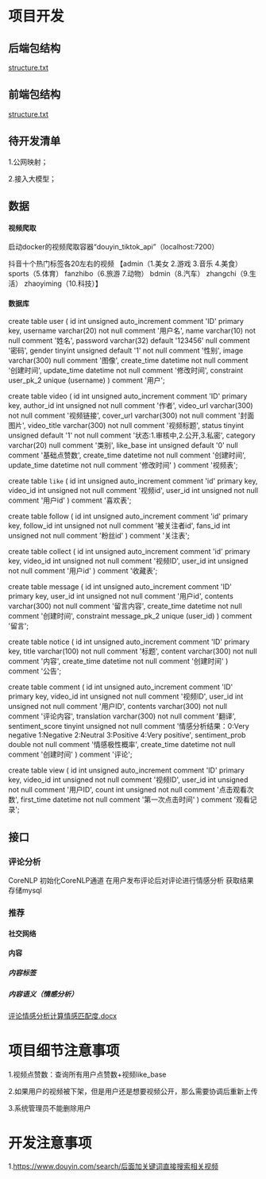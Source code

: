 # 项目开发

## 后端包结构
[structure.txt](src/main/java/structure.txt)


## 前端包结构
[structure.txt](../../../develop/Vue/vue-project/src/structure.txt)


## 待开发清单
1.公网映射；

2.接入大模型；


## 数据

#### 视频爬取
启动docker的视频爬取容器“douyin_tiktok_api”（localhost:7200）

抖音十个热门标签各20左右的视频
【admin（1.美女 2.游戏 3.音乐 4.美食） 
sports（5.体育） 
fanzhibo（6.旅游 7.动物） 
bdmin（8.汽车） 
zhangchi（9.生活） 
zhaoyiming（10.科技）】



#### 数据库
create table user
(
id          int unsigned auto_increment comment 'ID'
primary key,
username    varchar(20)                       not null comment '用户名',
name        varchar(10)                       not null comment '姓名',
password    varchar(32)      default '123456' null comment '密码',
gender      tinyint unsigned default '1'      not null comment '性别',
image       varchar(300)                      null comment '图像',
create_time datetime                          not null comment '创建时间',
update_time datetime                          not null comment '修改时间',
constraint user_pk_2
unique (username)
)
comment '用户';

create table video
(
id          int unsigned auto_increment comment 'ID'
primary key,
author_id   int unsigned                 not null comment '作者',
video_url   varchar(300)                 not null comment '视频链接',
cover_url   varchar(300)                 not null comment '封面图片',
video_title varchar(300)                 not null comment '视频标题',
status      tinyint unsigned default '1' not null comment '状态:1.审核中,2.公开,3.私密',
category    varchar(20)                  null comment '类别',
like_base   int unsigned     default '0' null comment '基础点赞数',
create_time datetime                     not null comment '创建时间',
update_time datetime                     not null comment '修改时间'
)
comment '视频表';

create table `like`
(
id       int unsigned auto_increment comment 'id'
primary key,
video_id int unsigned not null comment '视频id',
user_id  int unsigned not null comment '用户id'
)
comment '喜欢表';

create table follow
(
id        int unsigned auto_increment comment 'id'
primary key,
follow_id int unsigned not null comment '被关注者id',
fans_id   int unsigned not null comment '粉丝id'
)
comment '关注表';

create table collect
(
id       int unsigned auto_increment comment 'id'
primary key,
video_id int unsigned not null comment '视频ID',
user_id  int unsigned not null comment '用户id'
)
comment '收藏表';

create table message
(
id          int unsigned auto_increment comment 'ID'
primary key,
user_id     int unsigned not null comment '用户id',
contents    varchar(300) not null comment '留言内容',
create_time datetime     not null comment '创建时间',
constraint message_pk_2
unique (user_id)
)
comment '留言';

create table notice
(
id          int unsigned auto_increment comment 'ID'
primary key,
title       varchar(100) not null comment '标题',
content     varchar(300) not null comment '内容',
create_time datetime     not null comment '创建时间'
)
comment '公告';

create table comment
(
id              int unsigned auto_increment comment 'ID'
primary key,
video_id        int unsigned     not null comment '视频ID',
user_id         int unsigned     not null comment '用户ID',
contents        varchar(300)     not null comment '评论内容',
translation     varchar(300)     not null comment '翻译',
sentiment_score tinyint unsigned not null comment '情感分析结果：0:Very negative 1:Negative 2:Neutral 3:Positive 4:Very positive',
sentiment_prob  double           not null comment '情感极性概率',
create_time     datetime         not null comment '创建时间'
)
comment '评论';

create table view
(
id         int unsigned auto_increment comment 'ID'
primary key,
video_id   int unsigned not null comment '视频ID',
user_id    int unsigned not null comment '用户ID',
count      int unsigned not null comment '点击观看次数',
first_time datetime     not null comment '第一次点击时间'
)
comment '观看记录';




## 接口

### 评论分析
CoreNLP
初始化CoreNLP通道
在用户发布评论后对评论进行情感分析
获取结果存储mysql


### 推荐
#### 社交网络


#### 内容
##### 内容标签
##### 内容语义（情感分析）
[评论情感分析计算情感匹配度.docx](../../../2021.9-2025.7%20%E6%AD%A6%E6%B1%89%E7%A7%91%E6%8A%80%E5%A4%A7%E5%AD%A6%E6%9C%AC%E7%A7%91/%E6%AF%95%E4%B8%9A%E8%AE%BE%E8%AE%A1/%E6%AF%95%E4%B8%9A%E8%AE%BA%E6%96%87/%E4%BD%BF%E7%94%A8%E5%85%AC%E5%BC%8F%E5%8F%82%E8%80%83/%E8%AF%84%E8%AE%BA%E6%83%85%E6%84%9F%E5%88%86%E6%9E%90%E8%AE%A1%E7%AE%97%E6%83%85%E6%84%9F%E5%8C%B9%E9%85%8D%E5%BA%A6.docx)

# 项目细节注意事项
1.视频点赞数：查询所有用户点赞数+视频like_base

2.如果用户的视频被下架，但是用户还是想要视频公开，那么需要协调后重新上传

3.系统管理员不能删除用户



# 开发注意事项
1.https://www.douyin.com/search/后面加关键词直接搜索相关视频